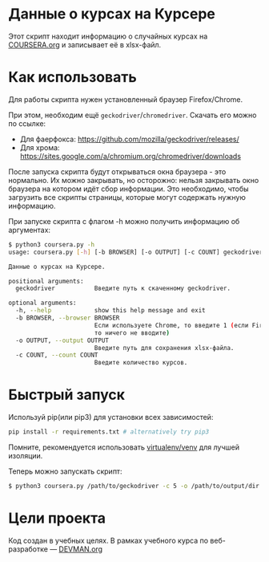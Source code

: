 # Данные о курсах на Курсере

Этот скрипт находит информацию о случайных курсах на [COURSERA.org](https://www.coursera.org) и записывает её в xlsx-файл.

# Как использовать

Для работы скрипта нужен установленный браузер Firefox/Chrome. 

При этом, необходим ещё ```geckodriver```/```chromedriver```. Скачать его можно по ссылке:
* Для фаерфокса: https://github.com/mozilla/geckodriver/releases/
* Для хрома: https://sites.google.com/a/chromium.org/chromedriver/downloads

После запуска скрипта будут открываться окна браузера - это нормально. Их можно закрывать, но осторожно: нельзя закрывать окно браузера на котором идёт сбор информации. 
Это необходимо, чтобы загрузить все скрипты страницы, которые могут содержать нужную информацию.

При запуске скрипта с флагом -h можно получить информацию об аргументах:
```bash
$ python3 coursera.py -h
usage: coursera.py [-h] [-b BROWSER] [-o OUTPUT] [-c COUNT] geckodriver

Данные о курсах на Курсере.

positional arguments:
  geckodriver           Введите путь к скаченному geckodriver.

optional arguments:
  -h, --help            show this help message and exit
  -b BROWSER, --browser BROWSER
                        Если используете Chrome, то введите 1 (если Firefox,
                        то ничего не вводите)
  -o OUTPUT, --output OUTPUT
                        Введите путь для сохранения xlsx-файла.
  -c COUNT, --count COUNT
                        Введите количество курсов.
```

# Быстрый запуск
Используй pip(или pip3) для установки всех зависимостей:

```bash
pip install -r requirements.txt # alternatively try pip3
```

Помните, рекомендуется использовать [virtualenv/venv](https://devman.org/encyclopedia/pip/pip_virtualenv/) для лучшей изоляции.

Теперь можно запускать скрипт:

```bash
$ python3 coursera.py /path/to/geckodriver -c 5 -o /path/to/output/dir
```

# Цели проекта

Код создан в учебных целях. В рамках учебного курса по веб-разработке ― [DEVMAN.org](https://devman.org)